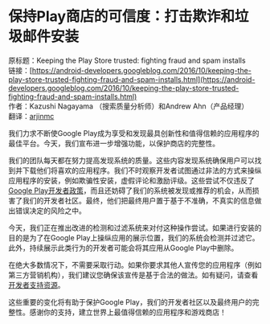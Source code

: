 # 保持Play商店的可信度：打击欺诈和垃圾邮件安装

原标题：Keeping the Play Store trusted: fighting fraud and spam installs  
链接：[https://android-developers.googleblog.com/2016/10/keeping-the-play-store-trusted-fighting-fraud-and-spam-installs.html](https://android-developers.googleblog.com/2016/10/keeping-the-play-store-trusted-fighting-fraud-and-spam-installs.html)  
作者：Kazushi Nagayama （搜索质量分析师）和Andrew Ahn（产品经理）  
翻译：[arjinmc](https://github.com/arjinmc)  

我们力求不断使Google Play成为享受和发现最具创新性和值得信赖的应用程序的最佳平台。今天，我们宣布进一步增强功能，以保护商店的完整性。

我们的团队每天都在努力提高发现系统的质量。这些内容发现系统确保用户可以找到并下载他们将喜欢的应用程序。我们不时观察开发者试图通过非法的方式来操纵应用程序的安装，例如欺骗性安装，虚假评论和激励评级。这些尝试不仅违反了[Google Play开发者政策](https://play.google.com/about/developer-content-policy/?utm_campaign=android_discussion_playstore_103116&utm_source=anddev&utm_medium=blog)，而且还妨碍了我们的系统被发现或推荐的机会，从而损害了我们的开发者社区。最终，他们把最终用户置于基于不准确，不真实的信息做出错误决定的风险之中。

今天，我们正在推出改进的检测和过滤系统来对付这种操作尝试。如果进行安装的目的是为了在Google Play上操纵应用的展示位置，我们的系统会检测并过滤它。此外，持续展示此类行为的开发者可能会将其应用从Google Play中删除。

在绝大多数情况下，不需要采取行动。如果你要求其他人宣传您的应用程序（例如第三方营销机构），我们建议您确保该宣传是基于合法的做法。如有疑问，请查看[开发者支持资源](https://developer.android.com/support.html?utm_campaign=android_discussion_playstore_103116&utm_source=anddev&utm_medium=blog)。

这些重要的变化将有助于保护Google Play，我们的开发者社区以及最终用户的完整性。感谢你的支持，建立世界上最值得信赖的应用程序和游戏商店！